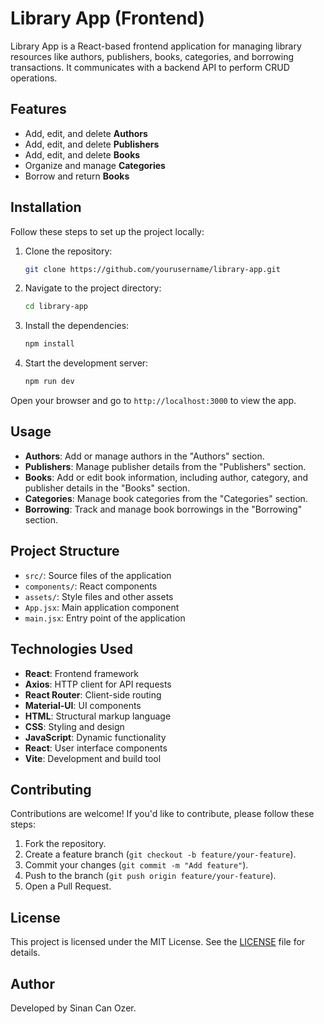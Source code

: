 # Library App (Frontend)

Library App is a React-based frontend application for managing library resources like authors, publishers, books, categories, and borrowing transactions. It communicates with a backend API to perform CRUD operations.

## Features

- Add, edit, and delete **Authors**
- Add, edit, and delete **Publishers**
- Add, edit, and delete **Books**
- Organize and manage **Categories**
- Borrow and return **Books**

## Installation

Follow these steps to set up the project locally:

1. Clone the repository:
    ```bash
    git clone https://github.com/yourusername/library-app.git
    ```

2. Navigate to the project directory:
    ```bash
    cd library-app
    ```

3. Install the dependencies:
    ```bash
    npm install
    ```

4. Start the development server:
    ```bash
    npm run dev
    ```

Open your browser and go to `http://localhost:3000` to view the app.

## Usage

- **Authors**: Add or manage authors in the "Authors" section.
- **Publishers**: Manage publisher details from the "Publishers" section.
- **Books**: Add or edit book information, including author, category, and publisher details in the "Books" section.
- **Categories**: Manage book categories from the "Categories" section.
- **Borrowing**: Track and manage book borrowings in the "Borrowing" section.

## Project Structure

- `src/`: Source files of the application
- `components/`: React components
- `assets/`: Style files and other assets
- `App.jsx`: Main application component
- `main.jsx`: Entry point of the application


## Technologies Used

- **React**: Frontend framework
- **Axios**: HTTP client for API requests
- **React Router**: Client-side routing
- **Material-UI**: UI components
- **HTML**: Structural markup language
- **CSS**: Styling and design
- **JavaScript**: Dynamic functionality
- **React**: User interface components
- **Vite**: Development and build tool

## Contributing

Contributions are welcome! If you'd like to contribute, please follow these steps:

1. Fork the repository.
2. Create a feature branch (`git checkout -b feature/your-feature`).
3. Commit your changes (`git commit -m "Add feature"`).
4. Push to the branch (`git push origin feature/your-feature`).
5. Open a Pull Request.

## License

This project is licensed under the MIT License. See the [LICENSE](LICENSE) file for details.

## Author

Developed by Sinan Can Ozer.


